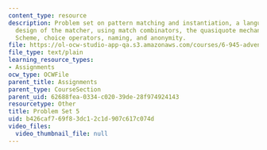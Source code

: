 ```yaml
---
content_type: resource
description: Problem set on pattern matching and instantiation, a language of patterns,
  design of the matcher, using match combinators, the quasiquote mechanism built into
  Scheme, choice operators, naming, and anonymity.
file: https://ol-ocw-studio-app-qa.s3.amazonaws.com/courses/6-945-adventures-in-advanced-symbolic-programming-spring-2009/b426caf769f83dc12c1d907c617c074d_assn06.txt
file_type: text/plain
learning_resource_types:
- Assignments
ocw_type: OCWFile
parent_title: Assignments
parent_type: CourseSection
parent_uid: 62688fea-0334-c020-39de-28f974924143
resourcetype: Other
title: Problem Set 5
uid: b426caf7-69f8-3dc1-2c1d-907c617c074d
video_files:
  video_thumbnail_file: null
---
```

